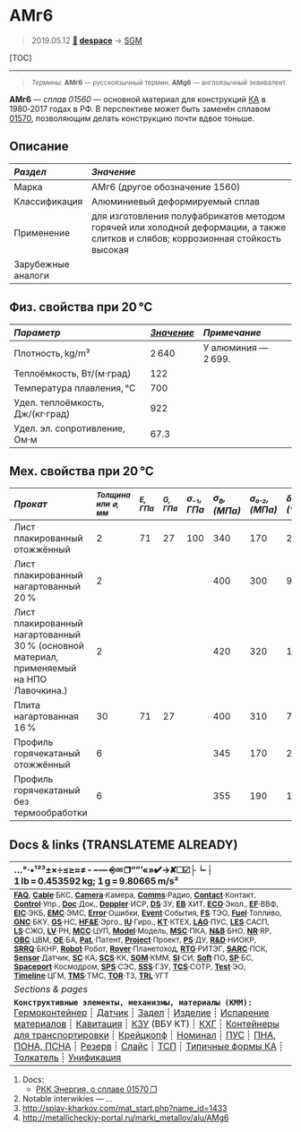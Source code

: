 # АМг6
> 2019.05.12 **[🚀](../index/index.md) [despace](index.md)** → [SGM](sgm.md)

[TOC]

---

> <small>*Термины:* **АМг6** — русскоязычный термин. **AMg6** — англоязычный эквивалент.</small>

**АМг6** — *сплав 01560* — основной материал для конструкций [КА](sc.md) в 1980‑2017 годах в РФ. В перспективе может быть заменён сплавом [01570](01570.md), позволяющим делать конструкцию почти вдвое тоньше.



## Описание
|*Раздел*|*Значение*|
|:--|:--|
| Марка  | АМг6 (другое обозначение 1560)  |
| Классификация  | Алюминиевый деформируемый сплав  |
| Применение  | для изготовления полуфабрикатов методом горячей или холодной деформации, а также слитков и слябов; коррозионная стойкость высокая  |
| Зарубежные<br> аналоги  |  |



## Физ. свойства при 20 ℃
|*Параметр*|*[Значение](si.md)*|*Примечание*|
|:--|:--|:--|
| Плотность, kg/m³  | 2 640  | У алюминия — 2 699.  |
| Теплоёмкость, Вт/(м·град)  | 122  |   |
| Температура плавления, ℃  | 700  |  |
| Удел. теплоёмкость, Дж/(кг·град)  | 922  |   |
| Удел. эл. сопротивление, Ом·м  | 67.3  |   |



## Мех. свойства при 20 ℃
|*Прокат*| <small>*Толщина<br> или ⌀, мм*</small> | <small>*E, ГПа*</small> | <small>*G, ГПа*</small> |*σ₋₁,<br> ГПа*|*σ<sub>в</sub>,<br> (МПа)*|*σ₀.₂,<br> (МПа)*|*δ₅,<br> (%)*|*σ<sub>сж</sub>,<br> МПа*| <small>*KCU, (кДж/m²)*</small> | <small>*KCV, (кДж/m²)*</small> |
|:--|:--|:--|:--|:--|:--|:--|:--|:--|:--|:--|
| Лист плакированный<br> отожжённый  |  2  |  71  |  27  |  100  |  340  |  170  |  20  |  180  |  |  |
| Лист плакированный<br> нагартованный 20 %  |  2  |  |  |  |  400  |  300  |  9  |  320  |  |  |
| Лист плакированный<br> нагартованный 30 % (основной материал, применяемый на НПО Лавочкина.)  |  2  |  |  |  |  420  |  320  |  10  |  330  |  |  |
| Плита нагартованная 16 %  |  30  |  71  |  27  |  |  400  |  310  |  7  |  320  |  0,2  |  0,09  |
| Профиль горячекатаный отожжённый  |  6  |  |  |  |  345  |  170  |  20,5  |  170  |  0,2  |  0,17  |
| Профиль горячекатаный без термообработки  |  6  |  |  |  |  355  |  190  |  19,5  |  190  |  |  |



<p style="page-break-after:always"> </p>

## Docs & links (TRANSLATEME ALREADY)
|…°·•¹²³±×÷≤≥≈≠ ‑ −— ⎆✉ ❐“”’«»✔→✘☐☑├┕┆ 1 lb = 0.453592 kg; 1 g = 9.80665 m/s²|
|:--|
|<small>**[FAQ](faq.md)**, **[Cable](cable.md)**·БКС, **[Camera](cam.md)**·Камера, **[Comms](comms.md)**·Радио, **[Contact](contact.md)**·Контакт, **[Control](control.md)**·Упр., **[Doc](doc.md)**·Док., **[Doppler](doppler.md)**·ИСР, **[DS](ds.md)**·ЗУ, **[EB](eb.md)**·ХИТ, **[ECO](ecology.md)**·Экол., **[EF](ef.md)**·ВВФ, **[ElC](elc.md)**·ЭКБ, **[EMC](emc.md)**·ЭМС, **[Error](error.md)**·Ошибки, **[Event](event.md)**·События, **[FS](fs.md)**·ТЭО, **[Fuel](fuel.md)**·Топливо, **[GNC](gnc.md)**·БКУ, **[GS](scs.md)**·НС, **[HF&E](hfe.md)**·Эрго., **[IU](iu.md)**·Гиро., **[KT](kt.md)**·КТЕХ, **[LAG](lag.md)**·ПУC, **[LES](les.md)**·САСП, **[LS](ls.md)**·СЖО, **[LV](lv.md)**·РН, **[MCC](mcc.md)**·ЦУП, **[Model](model.md)**·Модель, **[MSC](sc.md)**·ПКА, **[N&B](nnb.md)**·БНО, **[NR](nr.md)**·ЯР, **[OBC](obc.md)**·ЦВМ, **[OE](oe.md)**·БА, **[Pat.](патент.md)**·Патент, **[Project](project.md)**·Проект, **[PS](ps.md)**·ДУ, **[R&D](rnd.md)**·НИОКР, **[SRRQ](srrq.md)**·БКНР, **[Robot](robotics.md)**·Робот, **[Rover](rover.md)**·Планетоход, **[RTG](rtg.md)**·РИТЭГ, **[SARC](sarc.md)**·ПСК, **[Sensor](sensor.md)**·Датчик, **[SC](sc.md)**·КА, **[SCS](scs.md)**·КК, **[SGM](sgm.md)**·КММ, **[SI](si.md)**·СИ, **[Soft](soft.md)**·ПО, **[SP](sp.md)**·БС, **[Spaceport](spaceport.md)**·Космодром, **[SPS](sps.md)**·СЭС, **[SSS](sss.md)**·ГЗУ, **[TCS](tcs.md)**·СОТР, **[Test](test.md)**·ЭО, **[Timeline](timeline.md)**·ЦГМ, **[TMS](tms.md)**·ТМС, **[TOR](tor.md)**·ТЗ, **[TRL](trl.md)**·УГТ</small>|
|*Sections & pages*|
|**`Конструктивные элементы, механизмы, материалы (КММ):`**<br> [Гермоконтейнер](гермоконтейнер.md) ┊ [Датчик](sensor.md) ┊ [Задел](margin.md) ┊ [Изделие](unit.md) ┊ [Испарение материалов](mat_sublime.md) ┊ [Кавитация](cavitation.md) ┊ [КЗУ](cinu.md) (ВБУ КТ) ┊ [КХГ](cgs.md) ┊ [Контейнеры для транспортировки](ship_contain.md) ┊ [Крейцкопф](crosshead.md) ┊ [Номинал](nominal.md) ┊ [ПУС](lag.md) ┊ [ПНА, ПОНА, ПСНА](aiad.md) ┊ [Резерв](reserve.md) ┊ [Слайс](слайс.md) ┊ [ТСП](tsp.md) ┊ [Типичные формы КА](sc_ts.md) ┊ [Толкатель](толкатель.md) ┊ [Унификация](commonality.md) |

   1. Docs:
      - [РКК Энергия, о сплаве 01570 ❐](f/sgm/2014_energia_splav_01570.pdf)
   1. Notable interwikies — …
   1. <http://splav-kharkov.com/mat_start.php?name_id=1433>
   1. <http://metallicheckiy-portal.ru/marki_metallov/alu/AMg6>
